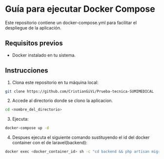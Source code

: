 # Guía para ejecutar Docker Compose

Este repositorio contiene un docker-compose.yml para facilitar el despliegue de la aplicación.

## Requisitos previos

- Docker instalado en tu sistema.

## Instrucciones

1. Clona este repositorio en tu máquina local:

```bash
git clone https://github.com/CristianGiVi/Prueba-tecnica-SUMIMEDICAL
```

2. Accede al directorio donde se clono la aplicacion.

```bash
cd <nombre_del_directorio>
```

3. Ejecuta:
```bash
docker-compose up -d
```

4. Despues ejecuta el siguiente comando sustituyendo el id del docker container con el de laravel(backend):
```bash
docker exec <docker_container_id> sh -c "cd backend && php artisan migrate"
```
